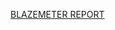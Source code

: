 [BLAZEMETER REPORT](https://a.blazemeter.com/app/?public-token=cLhwxh88jpUqgkkuG7Zg7dpZYMw8IlvWbSd9vSEsJGU21G3HoH#/accounts/1604922/workspaces/1661088/projects/1934290/masters/68189990/summary)
